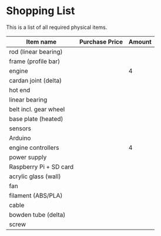 # Shopping List

This is a list of all required physical items.

|Item name|Purchase Price|Amount|
|---|---|---|
|rod (linear bearing)| | |
|frame (profile bar)| | |
|engine| |4|
|cardan joint (delta)| | |
|hot end | | |
|linear bearing| | |
|belt incl. gear wheel| | |
|base plate (heated)| | |
|sensors| | |
|Arduino| | |
|engine controllers| |4|
|power supply| | |
|Raspberry Pi + SD card| | |
|acrylic glass (wall)| | |
|fan| | |
|filament (ABS/PLA)| | |
|cable| | |
|bowden tube (delta)| | |
|screw| | |
